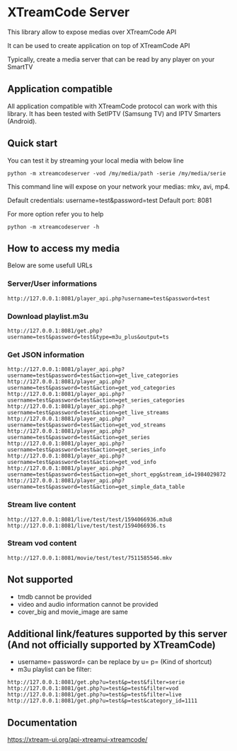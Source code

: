 # XTreamCode Server
This library allow to expose medias over XTreamCode API

It can be used to create application on top of XTreamCode API

Typically, create a media server that can be read by any player on your SmartTV

## Application compatible
All application compatible with XTreamCode protocol can work with this library.
It has been tested with SetIPTV (Samsung TV) and IPTV Smarters (Android).

## Quick start
You can test it by streaming your local media with below line

`python -m xtreamcodeserver -vod /my/media/path -serie /my/media/serie`

This command line will expose on your network your medias: mkv, avi, mp4.

Default credentials: username=test&password=test
Default port: 8081

For more option refer you to help

`python -m xtreamcodeserver -h`

## How to access my media

Below are some usefull URLs

### Server/User informations
```
http://127.0.0.1:8081/player_api.php?username=test&password=test
```
### Download playlist.m3u
```
http://127.0.0.1:8081/get.php?username=test&password=test&type=m3u_plus&output=ts
```

### Get JSON information
```
http://127.0.0.1:8081/player_api.php?username=test&password=test&action=get_live_categories
http://127.0.0.1:8081/player_api.php?username=test&password=test&action=get_vod_categories
http://127.0.0.1:8081/player_api.php?username=test&password=test&action=get_series_categories
http://127.0.0.1:8081/player_api.php?username=test&password=test&action=get_live_streams
http://127.0.0.1:8081/player_api.php?username=test&password=test&action=get_vod_streams
http://127.0.0.1:8081/player_api.php?username=test&password=test&action=get_series
http://127.0.0.1:8081/player_api.php?username=test&password=test&action=get_series_info
http://127.0.0.1:8081/player_api.php?username=test&password=test&action=get_vod_info
http://127.0.0.1:8081/player_api.php?username=test&password=test&action=get_short_epg&stream_id=1984029872
http://127.0.0.1:8081/player_api.php?username=test&password=test&action=get_simple_data_table
```
	
### Stream live content
```
http://127.0.0.1:8081/live/test/test/1594066936.m3u8
http://127.0.0.1:8081/live/test/test/1594066936.ts
```

### Stream vod content
```
http://127.0.0.1:8081/movie/test/test/7511585546.mkv
```

## Not supported
 - tmdb cannot be provided
 - video and audio information cannot be provided
 - cover_big and movie_image are same

## Additional link/features supported by this server (And not officially supported by XTreamCode)
 - username= password= can be replace by u= p= (Kind of shortcut)
 - m3u playlist can be filter:
```
http://127.0.0.1:8081/get.php?u=test&p=test&filter=serie
http://127.0.0.1:8081/get.php?u=test&p=test&filter=vod
http://127.0.0.1:8081/get.php?u=test&p=test&filter=live
http://127.0.0.1:8081/get.php?u=test&p=test&category_id=1111
```
  
## Documentation
https://xtream-ui.org/api-xtreamui-xtreamcode/
